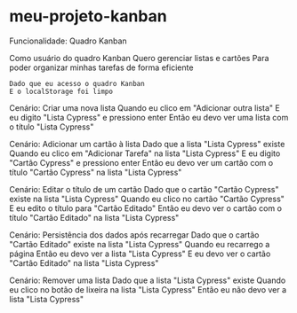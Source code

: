 # meu-projeto-kanban
Funcionalidade: Quadro Kanban

  Como usuário do quadro Kanban
  Quero gerenciar listas e cartões
  Para poder organizar minhas tarefas de forma eficiente
  
    Dado que eu acesso o quadro Kanban
    E o localStorage foi limpo

  Cenário: Criar uma nova lista
    Quando eu clico em "Adicionar outra lista"
    E eu digito "Lista Cypress" e pressiono enter
    Então eu devo ver uma lista com o título "Lista Cypress"

  Cenário: Adicionar um cartão à lista
    Dado que a lista "Lista Cypress" existe
    Quando eu clico em "Adicionar Tarefa" na lista "Lista Cypress"
    E eu digito "Cartão Cypress" e pressiono enter
    Então eu devo ver um cartão com o título "Cartão Cypress" na lista "Lista Cypress"

  Cenário: Editar o título de um cartão
    Dado que o cartão "Cartão Cypress" existe na lista "Lista Cypress"
    Quando eu clico no cartão "Cartão Cypress"
    E eu edito o título para "Cartão Editado"
    Então eu devo ver o cartão com o título "Cartão Editado" na lista "Lista Cypress"

  Cenário: Persistência dos dados após recarregar
    Dado que o cartão "Cartão Editado" existe na lista "Lista Cypress"
    Quando eu recarrego a página
    Então eu devo ver a lista "Lista Cypress"
    E eu devo ver o cartão "Cartão Editado" na lista "Lista Cypress"

  Cenário: Remover uma lista
    Dado que a lista "Lista Cypress" existe
    Quando eu clico no botão de lixeira na lista "Lista Cypress"
    Então eu não devo ver a lista "Lista Cypress"
